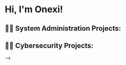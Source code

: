 <h1>Hi, I'm Onexi! 

<h2>👨‍💻 System Administration Projects:</h2>


<h2>👨‍💻 Cybersecurity Projects:</h2>

  
    







-->
